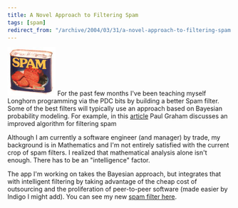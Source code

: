 ```yaml
---
title: A Novel Approach to Filtering Spam
tags: [spam]
redirect_from: "/archive/2004/03/31/a-novel-approach-to-filtering-spam.aspx/"
---
```


![Spam](/images/spam.jpg) For the past few months I've been teaching
myself Longhorn programming via the PDC bits by building a better Spam
filter. Some of the best filters will typically use an approach based on
Bayesian probability modeling. For example, in this
[article](http://www.paulgraham.com/better.html "Better Bayesian Filtering")
Paul Graham discusses an improved algorithm for filtering spam

Although I am currently a software engineer (and manager) by trade, my
background is in Mathematics and I'm not entirely satisfied with the
current crop of spam filters. I realized that mathematical analysis
alone isn't enough. There has to be an "intelligence" factor.

The app I'm working on takes the Bayesian approach, but integrates that
with intelligent filtering by taking advantage of the cheap cost of
outsourcing and the proliferation of peer-to-peer software (made easier
by Indigo I might add). You can see my new [spam filter
here](/SpamFilter.htm "New Spam Filter").


